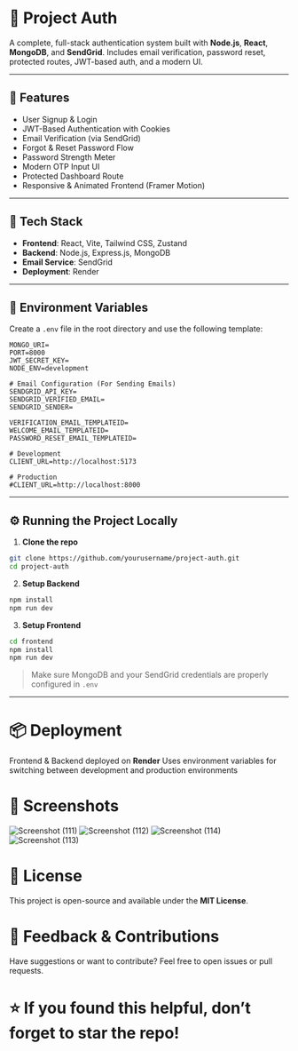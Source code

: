 # 🔐 Project Auth

A complete, full-stack authentication system built with **Node.js**, **React**, **MongoDB**, and **SendGrid**.
Includes email verification, password reset, protected routes, JWT-based auth, and a modern UI.

---

## 🚀 Features

* User Signup & Login
* JWT-Based Authentication with Cookies
* Email Verification (via SendGrid)
* Forgot & Reset Password Flow
* Password Strength Meter
* Modern OTP Input UI
* Protected Dashboard Route
* Responsive & Animated Frontend (Framer Motion)

---

## 💠 Tech Stack

* **Frontend**: React, Vite, Tailwind CSS, Zustand
* **Backend**: Node.js, Express.js, MongoDB
* **Email Service**: SendGrid
* **Deployment**: Render

---

## 🔐 Environment Variables

Create a `.env` file in the root directory and use the following template:

```env
MONGO_URI=
PORT=8000
JWT_SECRET_KEY=
NODE_ENV=development

# Email Configuration (For Sending Emails)
SENDGRID_API_KEY=
SENDGRID_VERIFIED_EMAIL=
SENDGRID_SENDER=

VERIFICATION_EMAIL_TEMPLATEID=
WELCOME_EMAIL_TEMPLATEID=
PASSWORD_RESET_EMAIL_TEMPLATEID=

# Development
CLIENT_URL=http://localhost:5173

# Production
#CLIENT_URL=http://localhost:8000
```

---

## ⚙️ Running the Project Locally

1. **Clone the repo**

```bash
git clone https://github.com/yourusername/project-auth.git
cd project-auth
```

2. **Setup Backend**

```bash
npm install
npm run dev
```

3. **Setup Frontend**

```bash
cd frontend
npm install
npm run dev
```

> Make sure MongoDB and your SendGrid credentials are properly configured in `.env`

---

# 📦 Deployment

Frontend & Backend deployed on **Render**
Uses environment variables for switching between development and production environments



# 📸 Screenshots

![Screenshot (111)](https://github.com/user-attachments/assets/2f1158d9-34d8-463e-b28c-b048ded63193)
![Screenshot (112)](https://github.com/user-attachments/assets/c6a45d4a-7a79-4e13-a6f9-bacf8248d094)
![Screenshot (114)](https://github.com/user-attachments/assets/a85f44c4-4a9a-4492-bbc6-48e16445bd6f)
![Screenshot (113)](https://github.com/user-attachments/assets/c3689a4c-5609-4e81-9e5a-ce6197e59676)

# 📄 License

This project is open-source and available under the **MIT License**.



# 🙌 Feedback & Contributions

Have suggestions or want to contribute?
Feel free to open issues or pull requests.



# ⭐ If you found this helpful, don’t forget to star the repo!
